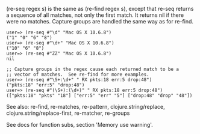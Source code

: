 (re-seq regex s) is the same as (re-find regex s), except that re-seq
returns a sequence of all matches, not only the first match.  It
returns nil if there were no matches.  Capture groups are handled the
same way as for re-find.

    user=> (re-seq #"\d" "Mac OS X 10.6.8")
    ("1" "0" "6" "8")
    user=> (re-seq #"\d+" "Mac OS X 10.6.8")
    ("10" "6" "8")
    user=> (re-seq #"ZZ" "Mac OS X 10.6.8")
    nil

    ;; Capture groups in the regex cause each returned match to be a
    ;; vector of matches.  See re-find for more examples.
    user=> (re-seq #"\S+:\d+" " RX pkts:18 err:5 drop:48")
    ("pkts:18" "err:5" "drop:48")
    user=> (re-seq #"(\S+):(\d+)" " RX pkts:18 err:5 drop:48")
    (["pkts:18" "pkts" "18"] ["err:5" "err" "5"] ["drop:48" "drop" "48"])

See also: re-find, re-matches, re-pattern, clojure.string/replace,
clojure.string/replace-first, re-matcher, re-groups

See docs for function subs, section 'Memory use warning'.
